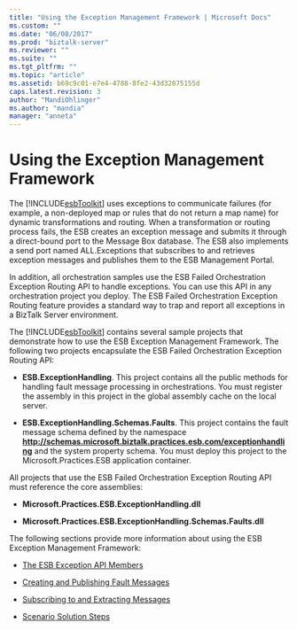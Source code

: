 ```yaml
---
title: "Using the Exception Management Framework | Microsoft Docs"
ms.custom: ""
ms.date: "06/08/2017"
ms.prod: "biztalk-server"
ms.reviewer: ""
ms.suite: ""
ms.tgt_pltfrm: ""
ms.topic: "article"
ms.assetid: b69c9c01-e7e4-4788-8fe2-43d32075155d
caps.latest.revision: 3
author: "MandiOhlinger"
ms.author: "mandia"
manager: "anneta"
---
```

# Using the Exception Management Framework
The [!INCLUDE[esbToolkit](../includes/esbtoolkit-md.md)] uses exceptions to communicate failures (for example, a non-deployed map or rules that do not return a map name) for dynamic transformations and routing. When a transformation or routing process fails, the ESB creates an exception message and submits it through a direct-bound port to the Message Box database. The ESB also implements a send port named ALL.Exceptions that subscribes to and retrieves exception messages and publishes them to the ESB Management Portal.  
  
 In addition, all orchestration samples use the ESB Failed Orchestration Exception Routing API to handle exceptions. You can use this API in any orchestration project you deploy. The ESB Failed Orchestration Exception Routing feature provides a standard way to trap and report all exceptions in a BizTalk Server environment.  
  
 The [!INCLUDE[esbToolkit](../includes/esbtoolkit-md.md)] contains several sample projects that demonstrate how to use the ESB Exception Management Framework. The following two projects encapsulate the ESB Failed Orchestration Exception Routing API:  
  
-   **ESB.ExceptionHandling**. This project contains all the public methods for handling fault message processing in orchestrations. You must register the assembly in this project in the global assembly cache on the local server.  
  
-   **ESB.ExceptionHandling.Schemas.Faults**. This project contains the fault message schema defined by the namespace **http://schemas.microsoft.biztalk.practices.esb.com/exceptionhandling** and the system property schema. You must deploy this project to the Microsoft.Practices.ESB application container.  
  
 All projects that use the ESB Failed Orchestration Exception Routing API must reference the core assemblies:  
  
-   **Microsoft.Practices.ESB.ExceptionHandling.dll**  
  
-   **Microsoft.Practices.ESB.ExceptionHandling.Schemas.Faults.dll**  
  
 The following sections provide more information about using the ESB Exception Management Framework:  
  
-   [The ESB Exception API Members](../esb-toolkit/the-esb-exception-api-members.md)  
  
-   [Creating and Publishing Fault Messages](../esb-toolkit/creating-and-publishing-fault-messages.md)  
  
-   [Subscribing to and Extracting Messages](../esb-toolkit/subscribing-to-and-extracting-messages.md)  
  
-   [Scenario Solution Steps](../esb-toolkit/scenario-solution-steps.md)